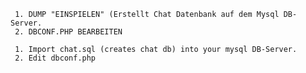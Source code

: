 
  
     1. DUMP "EINSPIELEN" (Erstellt Chat Datenbank auf dem Mysql DB-Server.
     2. DBCONF.PHP BEARBEITEN

     1. Import chat.sql (creates chat db) into your mysql DB-Server.
     2. Edit dbconf.php
